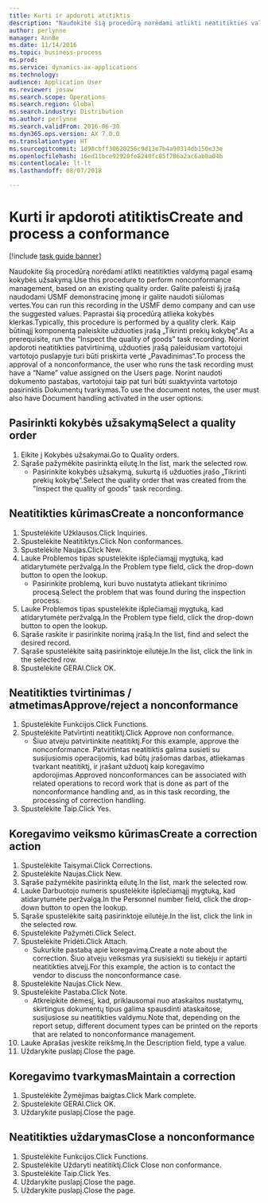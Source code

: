 ```yaml
---
title: Kurti ir apdoroti atitiktis
description: "Naudokite šią procedūrą norėdami atlikti neatitikties valdymą pagal esamą kokybės užsakymą."
author: perlynne
manager: AnnBe
ms.date: 11/14/2016
ms.topic: business-process
ms.prod: 
ms.service: dynamics-ax-applications
ms.technology: 
audience: Application User
ms.reviewer: josaw
ms.search.scope: Operations
ms.search.region: Global
ms.search.industry: Distribution
ms.author: perlynne
ms.search.validFrom: 2016-06-30
ms.dyn365.ops.version: AX 7.0.0
ms.translationtype: HT
ms.sourcegitcommit: 1d98cbff30620256c9d13e7b4a90314db150e33e
ms.openlocfilehash: 16ed11bce92920fe8240fc85f706a2ac6ab0a04b
ms.contentlocale: lt-lt
ms.lasthandoff: 08/07/2018

---
```

# <a name="create-and-process-a-conformance"></a><span data-ttu-id="b6e74-103">Kurti ir apdoroti atitiktis</span><span class="sxs-lookup"><span data-stu-id="b6e74-103">Create and process a conformance</span></span>

[!include [task guide banner](../../includes/task-guide-banner.md)]

<span data-ttu-id="b6e74-104">Naudokite šią procedūrą norėdami atlikti neatitikties valdymą pagal esamą kokybės užsakymą.</span><span class="sxs-lookup"><span data-stu-id="b6e74-104">Use this procedure to perform nonconformance management, based on an existing quality order.</span></span> <span data-ttu-id="b6e74-105">Galite paleisti šį įrašą naudodami USMF demonstracinę įmonę ir galite naudoti siūlomas vertes.</span><span class="sxs-lookup"><span data-stu-id="b6e74-105">You can run this recording in the USMF demo company and can use the suggested values.</span></span> <span data-ttu-id="b6e74-106">Paprastai šią procedūrą atlieka kokybės klerkas.</span><span class="sxs-lookup"><span data-stu-id="b6e74-106">Typically, this procedure is performed by a quality clerk.</span></span>  <span data-ttu-id="b6e74-107">Kaip būtinąjį komponentą paleiskite užduoties įrašą „Tikrinti prekių kokybę“.</span><span class="sxs-lookup"><span data-stu-id="b6e74-107">As a prerequisite, run the “Inspect the quality of goods” task recording.</span></span> <span data-ttu-id="b6e74-108">Norint apdoroti neatitikties patvirtinimą, užduoties įrašą paleidusiam vartotojui vartotojo puslapyje turi būti priskirta vertė „Pavadinimas“.</span><span class="sxs-lookup"><span data-stu-id="b6e74-108">To process the approval of a nonconformance, the user who runs the task recording must have a “Name” value assigned on the Users page.</span></span> <span data-ttu-id="b6e74-109">Norint naudoti dokumento pastabas, vartotojui taip pat turi būti suaktyvinta vartotojo pasirinktis Dokumentų tvarkymas.</span><span class="sxs-lookup"><span data-stu-id="b6e74-109">To use the document notes, the user must also have Document handling activated in the user options.</span></span>


## <a name="select-a-quality-order"></a><span data-ttu-id="b6e74-110">Pasirinkti kokybės užsakymą</span><span class="sxs-lookup"><span data-stu-id="b6e74-110">Select a quality order</span></span>
1. <span data-ttu-id="b6e74-111">Eikite į Kokybės užsakymai.</span><span class="sxs-lookup"><span data-stu-id="b6e74-111">Go to Quality orders.</span></span>
2. <span data-ttu-id="b6e74-112">Sąraše pažymėkite pasirinktą eilutę.</span><span class="sxs-lookup"><span data-stu-id="b6e74-112">In the list, mark the selected row.</span></span>
    * <span data-ttu-id="b6e74-113">Pasirinkite kokybės užsakymą, sukurtą iš užduoties įrašo „Tikrinti prekių kokybę“.</span><span class="sxs-lookup"><span data-stu-id="b6e74-113">Select the quality order that was created from the "Inspect the quality of goods" task recording.</span></span>  

## <a name="create-a-nonconformance"></a><span data-ttu-id="b6e74-114">Neatitikties kūrimas</span><span class="sxs-lookup"><span data-stu-id="b6e74-114">Create a nonconformance</span></span>
1. <span data-ttu-id="b6e74-115">Spustelėkite Užklausos.</span><span class="sxs-lookup"><span data-stu-id="b6e74-115">Click Inquiries.</span></span>
2. <span data-ttu-id="b6e74-116">Spustelėkite Neatitiktys.</span><span class="sxs-lookup"><span data-stu-id="b6e74-116">Click Non conformances.</span></span>
3. <span data-ttu-id="b6e74-117">Spustelėkite Naujas.</span><span class="sxs-lookup"><span data-stu-id="b6e74-117">Click New.</span></span>
4. <span data-ttu-id="b6e74-118">Lauke Problemos tipas spustelėkite išplečiamąjį mygtuką, kad atidarytumėte peržvalgą.</span><span class="sxs-lookup"><span data-stu-id="b6e74-118">In the Problem type field, click the drop-down button to open the lookup.</span></span>
    * <span data-ttu-id="b6e74-119">Pasirinkite problemą, kuri buvo nustatyta atliekant tikrinimo procesą.</span><span class="sxs-lookup"><span data-stu-id="b6e74-119">Select the problem that was found during the inspection process.</span></span>  
5. <span data-ttu-id="b6e74-120">Lauke Problemos tipas spustelėkite išplečiamąjį mygtuką, kad atidarytumėte peržvalgą.</span><span class="sxs-lookup"><span data-stu-id="b6e74-120">In the Problem type field, click the drop-down button to open the lookup.</span></span>
6. <span data-ttu-id="b6e74-121">Sąraše raskite ir pasirinkite norimą įrašą.</span><span class="sxs-lookup"><span data-stu-id="b6e74-121">In the list, find and select the desired record.</span></span>
7. <span data-ttu-id="b6e74-122">Sąraše spustelėkite saitą pasirinktoje eilutėje.</span><span class="sxs-lookup"><span data-stu-id="b6e74-122">In the list, click the link in the selected row.</span></span>
8. <span data-ttu-id="b6e74-123">Spustelėkite GERAI.</span><span class="sxs-lookup"><span data-stu-id="b6e74-123">Click OK.</span></span>

## <a name="approvereject-a-nonconformance"></a><span data-ttu-id="b6e74-124">Neatitikties tvirtinimas / atmetimas</span><span class="sxs-lookup"><span data-stu-id="b6e74-124">Approve/reject a nonconformance</span></span>
1. <span data-ttu-id="b6e74-125">Spustelėkite Funkcijos.</span><span class="sxs-lookup"><span data-stu-id="b6e74-125">Click Functions.</span></span>
2. <span data-ttu-id="b6e74-126">Spustelėkite Patvirtinti neatitiktį.</span><span class="sxs-lookup"><span data-stu-id="b6e74-126">Click Approve non conformance.</span></span>
    * <span data-ttu-id="b6e74-127">Šiuo atveju patvirtinkite neatitiktį.</span><span class="sxs-lookup"><span data-stu-id="b6e74-127">For this example, approve the nonconformance.</span></span> <span data-ttu-id="b6e74-128">Patvirtintas neatitiktis galima susieti su susijusiomis operacijomis, kad būtų įrašomas darbas, atliekamas tvarkant neatitiktį, ir įrašant užduotį kaip koregavimo apdorojimas.</span><span class="sxs-lookup"><span data-stu-id="b6e74-128">Approved nonconformances can be associated with related operations to record work that is done as part of the nonconformance handling and, as in this task recording, the processing of correction handling.</span></span>  
3. <span data-ttu-id="b6e74-129">Spustelėkite Taip.</span><span class="sxs-lookup"><span data-stu-id="b6e74-129">Click Yes.</span></span>

## <a name="create-a-correction-action"></a><span data-ttu-id="b6e74-130">Koregavimo veiksmo kūrimas</span><span class="sxs-lookup"><span data-stu-id="b6e74-130">Create a correction action</span></span>
1. <span data-ttu-id="b6e74-131">Spustelėkite Taisymai.</span><span class="sxs-lookup"><span data-stu-id="b6e74-131">Click Corrections.</span></span>
2. <span data-ttu-id="b6e74-132">Spustelėkite Naujas.</span><span class="sxs-lookup"><span data-stu-id="b6e74-132">Click New.</span></span>
3. <span data-ttu-id="b6e74-133">Sąraše pažymėkite pasirinktą eilutę.</span><span class="sxs-lookup"><span data-stu-id="b6e74-133">In the list, mark the selected row.</span></span>
4. <span data-ttu-id="b6e74-134">Lauke Darbuotojo numeris spustelėkite išplečiamąjį mygtuką, kad atidarytumėte peržvalgą.</span><span class="sxs-lookup"><span data-stu-id="b6e74-134">In the Personnel number field, click the drop-down button to open the lookup.</span></span>
5. <span data-ttu-id="b6e74-135">Sąraše spustelėkite saitą pasirinktoje eilutėje.</span><span class="sxs-lookup"><span data-stu-id="b6e74-135">In the list, click the link in the selected row.</span></span>
6. <span data-ttu-id="b6e74-136">Spustelėkite Pažymėti.</span><span class="sxs-lookup"><span data-stu-id="b6e74-136">Click Select.</span></span>
7. <span data-ttu-id="b6e74-137">Spustelėkite Pridėti.</span><span class="sxs-lookup"><span data-stu-id="b6e74-137">Click Attach.</span></span>
    * <span data-ttu-id="b6e74-138">Sukurkite pastabą apie koregavimą.</span><span class="sxs-lookup"><span data-stu-id="b6e74-138">Create a note about the correction.</span></span> <span data-ttu-id="b6e74-139">Šiuo atveju veiksmas yra susisiekti su tiekėju ir aptarti neatitikties atvejį.</span><span class="sxs-lookup"><span data-stu-id="b6e74-139">For this example, the action is to contact the vendor to discuss the nonconformance case.</span></span>  
8. <span data-ttu-id="b6e74-140">Spustelėkite Naujas.</span><span class="sxs-lookup"><span data-stu-id="b6e74-140">Click New.</span></span>
9. <span data-ttu-id="b6e74-141">Spustelėkite Pastaba.</span><span class="sxs-lookup"><span data-stu-id="b6e74-141">Click Note.</span></span>
    * <span data-ttu-id="b6e74-142">Atkreipkite dėmesį, kad, priklausomai nuo ataskaitos nustatymų, skirtingus dokumentų tipus galima spausdinti ataskaitose, susijusiose su neatitikties valdymu.</span><span class="sxs-lookup"><span data-stu-id="b6e74-142">Note that, depending on the report setup, different document types can be printed on the reports that are related to nonconformance management.</span></span>  
10. <span data-ttu-id="b6e74-143">Lauke Aprašas įveskite reikšmę.</span><span class="sxs-lookup"><span data-stu-id="b6e74-143">In the Description field, type a value.</span></span>
11. <span data-ttu-id="b6e74-144">Uždarykite puslapį.</span><span class="sxs-lookup"><span data-stu-id="b6e74-144">Close the page.</span></span>

## <a name="maintain-a-correction"></a><span data-ttu-id="b6e74-145">Koregavimo tvarkymas</span><span class="sxs-lookup"><span data-stu-id="b6e74-145">Maintain a correction</span></span>
1. <span data-ttu-id="b6e74-146">Spustelėkite Žymėjimas baigtas.</span><span class="sxs-lookup"><span data-stu-id="b6e74-146">Click Mark complete.</span></span>
2. <span data-ttu-id="b6e74-147">Spustelėkite GERAI.</span><span class="sxs-lookup"><span data-stu-id="b6e74-147">Click OK.</span></span>
3. <span data-ttu-id="b6e74-148">Uždarykite puslapį.</span><span class="sxs-lookup"><span data-stu-id="b6e74-148">Close the page.</span></span>

## <a name="close-a-nonconformance"></a><span data-ttu-id="b6e74-149">Neatitikties uždarymas</span><span class="sxs-lookup"><span data-stu-id="b6e74-149">Close a nonconformance</span></span>
1. <span data-ttu-id="b6e74-150">Spustelėkite Funkcijos.</span><span class="sxs-lookup"><span data-stu-id="b6e74-150">Click Functions.</span></span>
2. <span data-ttu-id="b6e74-151">Spustelėkite Uždaryti neatitiktį.</span><span class="sxs-lookup"><span data-stu-id="b6e74-151">Click Close non conformance.</span></span>
3. <span data-ttu-id="b6e74-152">Spustelėkite Taip.</span><span class="sxs-lookup"><span data-stu-id="b6e74-152">Click Yes.</span></span>
4. <span data-ttu-id="b6e74-153">Uždarykite puslapį.</span><span class="sxs-lookup"><span data-stu-id="b6e74-153">Close the page.</span></span>
5. <span data-ttu-id="b6e74-154">Uždarykite puslapį.</span><span class="sxs-lookup"><span data-stu-id="b6e74-154">Close the page.</span></span>

